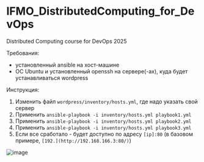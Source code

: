 # IFMO_DistributedComputing_for_DevOps
Distributed Computing course for DevOps 2025

Требования:
- установленный ansible на хост-машине
- ОС Ubuntu и установленный openssh на сервере(-ах), куда будет устанавливаться wordpress

Инструкция:
1. Изменить файл `wordpress/inventory/hosts.yml`, где надо указать свой сервер
2. Применить `ansible-playbook -i inventory/hosts.yml playbook1.yml`
3. Применить `ansible-playbook -i inventory/hosts.yml playbook2.yml`
3. Применить `ansible-playbook -i inventory/hosts.yml playbook3.yml`
4. Если все сработало - будет доступно по адресу `[ip]:80` (в базовом примере, `[192.](http://192.168.166.3:80/)`)

![image](https://github.com/user-attachments/assets/ddccd044-52bc-41f0-9bb3-2817c7f48640)
